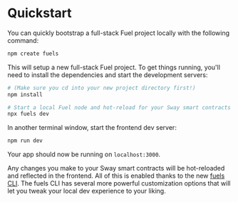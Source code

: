 # Quickstart

You can quickly bootstrap a full-stack Fuel project locally with the following command:

```bash
npm create fuels
```

This will setup a new full-stack Fuel project. To get things running, you'll need to install the dependencies and start the development servers:

```bash
# (Make sure you cd into your new project directory first!)
npm install
```

```bash
# Start a local Fuel node and hot-reload for your Sway smart contracts
npx fuels dev
```

In another terminal window, start the frontend dev server:

```bash
npm run dev
```

Your app should now be running on `localhost:3000`.

Any changes you make to your Sway smart contracts will be hot-reloaded and reflected in the frontend. All of this is enabled thanks to the new [fuels CLI](../cli/index.md). The fuels CLI has several more powerful customization options that will let you tweak your local dev experience to your liking.
